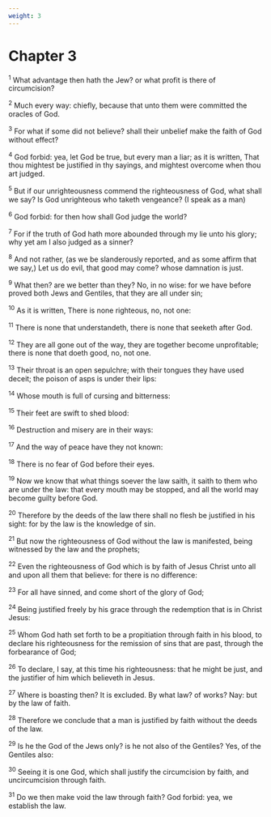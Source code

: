 ```yaml
---
weight: 3
---
```


# Chapter 3

<sup>1</sup> What advantage then hath the Jew? or what profit is there of circumcision? 

<sup>2</sup> Much every way: chiefly, because that unto them were committed the oracles of God. 

<sup>3</sup> For what if some did not believe? shall their unbelief make the faith of God without effect? 

<sup>4</sup> God forbid: yea, let God be true, but every man a liar; as it is written, That thou mightest be justified in thy sayings, and mightest overcome when thou art judged. 

<sup>5</sup> But if our unrighteousness commend the righteousness of God, what shall we say? Is God unrighteous who taketh vengeance? (I speak as a man) 

<sup>6</sup> God forbid: for then how shall God judge the world? 

<sup>7</sup> For if the truth of God hath more abounded through my lie unto his glory; why yet am I also judged as a sinner? 

<sup>8</sup> And not rather, (as we be slanderously reported, and as some affirm that we say,) Let us do evil, that good may come? whose damnation is just. 

<sup>9</sup> What then? are we better than they? No, in no wise: for we have before proved both Jews and Gentiles, that they are all under sin; 

<sup>10</sup> As it is written, There is none righteous, no, not one: 

<sup>11</sup> There is none that understandeth, there is none that seeketh after God. 

<sup>12</sup> They are all gone out of the way, they are together become unprofitable; there is none that doeth good, no, not one. 

<sup>13</sup> Their throat is an open sepulchre; with their tongues they have used deceit; the poison of asps is under their lips: 

<sup>14</sup> Whose mouth is full of cursing and bitterness: 

<sup>15</sup> Their feet are swift to shed blood: 

<sup>16</sup> Destruction and misery are in their ways: 

<sup>17</sup> And the way of peace have they not known: 

<sup>18</sup> There is no fear of God before their eyes. 

<sup>19</sup> Now we know that what things soever the law saith, it saith to them who are under the law: that every mouth may be stopped, and all the world may become guilty before God. 

<sup>20</sup> Therefore by the deeds of the law there shall no flesh be justified in his sight: for by the law is the knowledge of sin. 

<sup>21</sup> But now the righteousness of God without the law is manifested, being witnessed by the law and the prophets; 

<sup>22</sup> Even the righteousness of God which is by faith of Jesus Christ unto all and upon all them that believe: for there is no difference: 

<sup>23</sup> For all have sinned, and come short of the glory of God; 

<sup>24</sup> Being justified freely by his grace through the redemption that is in Christ Jesus: 

<sup>25</sup> Whom God hath set forth to be a propitiation through faith in his blood, to declare his righteousness for the remission of sins that are past, through the forbearance of God; 

<sup>26</sup> To declare, I say, at this time his righteousness: that he might be just, and the justifier of him which believeth in Jesus. 

<sup>27</sup> Where is boasting then? It is excluded. By what law? of works? Nay: but by the law of faith. 

<sup>28</sup> Therefore we conclude that a man is justified by faith without the deeds of the law. 

<sup>29</sup> Is he the God of the Jews only? is he not also of the Gentiles? Yes, of the Gentiles also: 

<sup>30</sup> Seeing it is one God, which shall justify the circumcision by faith, and uncircumcision through faith. 

<sup>31</sup> Do we then make void the law through faith? God forbid: yea, we establish the law. 


